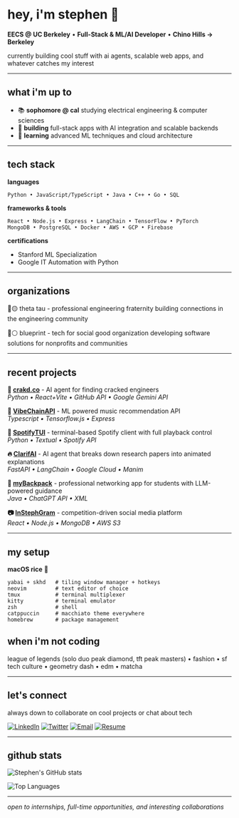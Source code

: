 # hey, i'm stephen 👋

**EECS @ UC Berkeley** • **Full-Stack & ML/AI Developer** • **Chino Hills → Berkeley**

currently building cool stuff with ai agents, scalable web apps, and whatever catches my interest

---

## what i'm up to

- 📚 **sophomore @ cal** studying electrical engineering & computer sciences
- 🤖 **building** full-stack apps with AI integration and scalable backends
- 🧠 **learning** advanced ML techniques and cloud architecture

---

## tech stack

**languages**
```
Python • JavaScript/TypeScript • Java • C++ • Go • SQL
```

**frameworks & tools**
```
React • Node.js • Express • LangChain • TensorFlow • PyTorch
MongoDB • PostgreSQL • Docker • AWS • GCP • Firebase
```

**certifications**
- Stanford ML Specialization
- Google IT Automation with Python

---

## organizations

🔴🟡 theta tau - professional engineering fraternity
building connections in the engineering community

🔵⚪ blueprint - tech for social good organization
developing software solutions for nonprofits and communities

---

## recent projects

**🎯 [crakd.co](https://github.com/qtzx06/crakd)** - AI agent for finding cracked engineers  
*Python • React+Vite • GitHub API • Google Gemini API*

**🧠 [VibeChainAPI](https://github.com/stephenhungg/vibechain-api)** - ML powered music recommendation API  
*Typescript • Tensorflow.js • Express*

**🎵 [SpotifyTUI](https://github.com/stephenhungg/spotifytui)** - terminal-based Spotify client with full playback control  
*Python • Textual • Spotify API*

**🔥 [ClarifAI](https://github.com/qtzx06/clarifai)** - AI agent that breaks down research papers into animated explanations  
*FastAPI • LangChain • Google Cloud • Manim*

**📱 [myBackpack](https://github.com/stephenhungg/myBackpack)** - professional networking app for students with LLM-powered guidance  
*Java • ChatGPT API • XML*

**📷 [InStephGram](https://github.com/stephenhungg/InStephGram)** - competition-driven social media platform  
*React • Node.js • MongoDB • AWS S3*

---

## my setup

**macOS rice** 🍚
```
yabai + skhd   # tiling window manager + hotkeys
neovim         # text editor of choice
tmux           # terminal multiplexer
kitty          # terminal emulator
zsh            # shell
catppuccin     # macchiato theme everywhere
homebrew       # package management
```

## when i'm not coding

league of legends (solo duo peak diamond, tft peak masters) • fashion • sf tech culture • geometry dash • edm • matcha

---

## let's connect

always down to collaborate on cool projects or chat about tech

[![LinkedIn](https://img.shields.io/badge/LinkedIn-0077B5?style=flat&logo=linkedin&logoColor=white)](https://www.linkedin.com/in/stephen-h-hung/)
[![Twitter](https://img.shields.io/badge/Twitter-1DA1F2?style=flat&logo=twitter&logoColor=white)](https://x.com/stpnhh)
[![Email](https://img.shields.io/badge/Email-D14836?style=flat&logo=gmail&logoColor=white)](mailto:stephenhung@berkeley.edu)
[![Resume](https://img.shields.io/badge/Resume-PDF-blue?style=flat&logo=adobeacrobatreader)](https://www.overleaf.com/read/brtbnywbvssv#0d764d)


---

## github stats

![Stephen's GitHub stats](https://github-readme-stats.vercel.app/api?username=stephenhungg&show_icons=true&theme=dark&hide_border=true)

![Top Languages](https://github-readme-stats.vercel.app/api/top-langs/?username=stephenhungg&layout=compact&theme=dark&hide_border=true)

---

*open to internships, full-time opportunities, and interesting collaborations*
